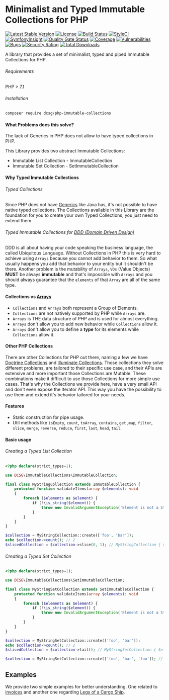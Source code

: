 # Minimalist and Typed Immutable Collections for PHP

[![Latest Stable Version](https://poser.pugx.org/dcsg/php-immutable-collections/v/stable)](https://packagist.org/packages/dcsg/php-immutable-collections)
[![License](https://poser.pugx.org/dcsg/php-immutable-collections/license)](https://packagist.org/packages/dcsg/php-immutable-collections)
[![Build Status](https://travis-ci.org/dcsg/php-immutable-collections.svg?branch=master)](https://travis-ci.org/dcsg/php-immutable-collections)
[![StyleCI](https://github.styleci.io/repos/165499278/shield?branch=master)](https://github.styleci.io/repos/165499278)
[![SymfonyInsight](https://insight.symfony.com/projects/8cc27627-24e7-407c-9839-766c9946eb2c/mini.svg)](https://insight.symfony.com/projects/8cc27627-24e7-407c-9839-766c9946eb2c)
[![Quality Gate Status](https://sonarcloud.io/api/project_badges/measure?project=dcsg_php-immutable-collections&metric=alert_status)](https://sonarcloud.io/dashboard?id=dcsg_php-immutable-collections)
[![Coverage](https://sonarcloud.io/api/project_badges/measure?project=dcsg_php-immutable-collections&metric=coverage)](https://sonarcloud.io/dashboard?id=dcsg_php-immutable-collections)
[![Vulnerabilities](https://sonarcloud.io/api/project_badges/measure?project=dcsg_php-immutable-collections&metric=vulnerabilities)](https://sonarcloud.io/dashboard?id=dcsg_php-immutable-collections)
[![Bugs](https://sonarcloud.io/api/project_badges/measure?project=dcsg_php-immutable-collections&metric=bugs)](https://sonarcloud.io/dashboard?id=dcsg_php-immutable-collections)
[![Security Rating](https://sonarcloud.io/api/project_badges/measure?project=dcsg_php-immutable-collections&metric=security_rating)](https://sonarcloud.io/dashboard?id=dcsg_php-immutable-collections)
[![Total Downloads](https://poser.pugx.org/dcsg/php-immutable-collections/downloads)](https://packagist.org/packages/dcsg/php-immutable-collections)

A library that provides a set of minimalist, typed and piped Immutable Collections for PHP.

###### Requirements

PHP > 7.1

###### Installation

```bash
composer require dcsg/php-immutable-collections
```

#### What Problems does this solve?

The lack of Generics in PHP does not allow to have typed collections in PHP.

This Library provides two abstract Immutable Collections:

* Immutable List Collection - ImmutableCollection
* Immutable Set Collection - SetImmutableCollection

#### Why Typed Immutable Collections

###### Typed Collections

Since PHP does not have [Generics](https://en.wikipedia.org/wiki/Generics_in_Java) like Java has, it's not possible to have native typed collections.
The Collections available in this Library are the foundation for you to create your own Typed Collections, you just need to extend them.

###### Typed Immutable Collections for [DDD (Domain Driven Design)](https://en.wikipedia.org/wiki/Domain-driven_design)

DDD is all about having your code speaking the business language, the called Ubiquitous Language. Without Collections in PHP this is very hard to achieve using `Arrays` because you cannot add behavior to them. So what usually happens you add that behavior to your entity but it shouldn't be there. Another problem is the mutability of `Arrays`, `VOs` (Value Objects) **MUST** be always **immutable** and that's impossible with `Arrays` and you should always guarantee that the `elements` of that `Array` are all of the same type. 

#### Collections vs [Arrays](https://secure.php.net/manual/pt_BR/language.types.array.php)

* `Collections` and `Arrays` both represent a Group of Elements.
* `Collections` are not natively supported by PHP while `Arrays` are.
* `Arrays` is THE data structure of PHP and is used for almost everything.
* `Arrays` don't allow you to add new behavior while `Collections` allow it.
* `Arrays` don't allow you to define a **type** for its elements while `Collections` allow it.  

#### Other PHP Collections

There are other Collections for PHP out there, naming a few we have [Doctrine Collections](https://github.com/doctrine/collections/tree/master/lib/Doctrine/Common/Collections) and [Illuminate Collections](https://github.com/illuminate/support/blob/master/Collection.php).
Those collections they solve different problems, are tailored to their specific use case, and their APIs are extensive and more important those Collections are Mutable.
These combinations make it difficult to use those Collections for more simple use cases.
That's why the Collections we provide here, have a very small API and don't even expose the Iterator API.
This way you have the possibility to use them and extend it's behavior tailored for your needs. 

#### Features

* Static construction for pipe usage.
* Util methods like `isEmpty`, `count`, `toArray`, `contains`, `get` ,`map`, `filter`, `slice`, `merge`, `reverse`, `reduce`, `first`, `last`, `head`, `tail`.

#### Basic usage

###### Creating a Typed List Collection

```php
<?php declare(strict_types=1);

use DCSG\ImmutableCollections\ImmutableCollection;

final class MyStringCollection extends ImmutableCollection {
    protected function validateItems(array $elements): void
    {
        foreach ($elements as $element) {
            if (!\is_string($element)) {
                throw new InvalidArgumentException('Element is not a String.');
            }
        }
    }
}

$collection = MyStringCollection::create(['foo', 'bar']);
echo $collection->count(); // 2
$slicedCollection = $collection->slice(0, 1); // MyStringCollection { $elements=['foo']}
```

###### Creating a Typed Set Collection

```php
<?php declare(strict_types=1);

use DCSG\ImmutableCollections\SetImmutableCollection;

final class MyStringSetCollection extends SetImmutableCollection {
    protected function validateItems(array $elements): void
    {
        foreach ($elements as $element) {
            if (!\is_string($element)) {
                throw new InvalidArgumentException('Element is not a String.');
            }
        }
    }
}

$collection = MyStringSetCollection::create(['foo', 'bar']);
echo $collection->count(); // 2
$slicedCollection = $collection->tail(); // MyStringSetCollection { $elements=['bar']}

$collection = MyStringSetCollection::create(['foo', 'bar', 'foo']); // Throws InvalidArgumentException
```

## Examples

We provide two simple examples for better understanding. One related to [invoices](https://github.com/dcsg/php-immutable-collections/blob/master/examples/Invoices/app.php) and another one regarding [Legs of a Cargo Ship](https://github.com/dcsg/php-immutable-collections/blob/master/examples/CargoLegs/app.php).
